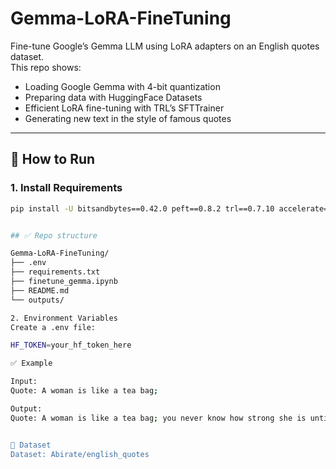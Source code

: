 
# Gemma-LoRA-FineTuning

Fine-tune Google’s Gemma LLM using LoRA adapters on an English quotes dataset.  
This repo shows:
- Loading Google Gemma with 4-bit quantization
- Preparing data with HuggingFace Datasets
- Efficient LoRA fine-tuning with TRL’s SFTTrainer
- Generating new text in the style of famous quotes

---

## 🚀 How to Run

### 1. Install Requirements

```bash
pip install -U bitsandbytes==0.42.0 peft==0.8.2 trl==0.7.10 accelerate==0.27.1 datasets==2.17.0 transformers==4.38.0


## ✅ Repo structure

Gemma-LoRA-FineTuning/
├── .env
├── requirements.txt
├── finetune_gemma.ipynb
├── README.md
└── outputs/

2. Environment Variables
Create a .env file:

HF_TOKEN=your_hf_token_here

✅ Example

Input:
Quote: A woman is like a tea bag;

Output:
Quote: A woman is like a tea bag; you never know how strong she is until she's in hot water. Author: Eleanor Roosevelt


📝 Dataset
Dataset: Abirate/english_quotes

